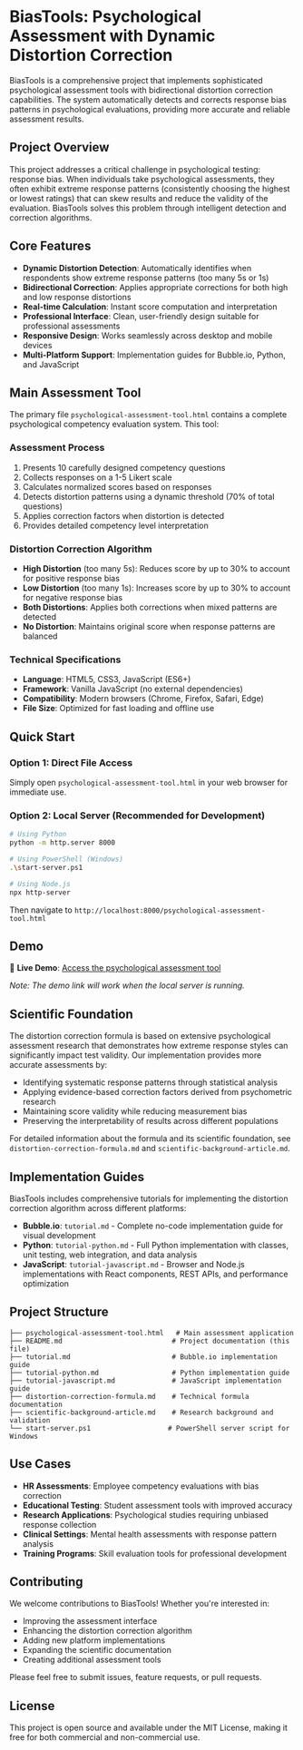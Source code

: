 # BiasTools: Psychological Assessment with Dynamic Distortion Correction

BiasTools is a comprehensive project that implements sophisticated psychological assessment tools with bidirectional distortion correction capabilities. The system automatically detects and corrects response bias patterns in psychological evaluations, providing more accurate and reliable assessment results.

## Project Overview

This project addresses a critical challenge in psychological testing: response bias. When individuals take psychological assessments, they often exhibit extreme response patterns (consistently choosing the highest or lowest ratings) that can skew results and reduce the validity of the evaluation. BiasTools solves this problem through intelligent detection and correction algorithms.

## Core Features

- **Dynamic Distortion Detection**: Automatically identifies when respondents show extreme response patterns (too many 5s or 1s)
- **Bidirectional Correction**: Applies appropriate corrections for both high and low response distortions
- **Real-time Calculation**: Instant score computation and interpretation
- **Professional Interface**: Clean, user-friendly design suitable for professional assessments
- **Responsive Design**: Works seamlessly across desktop and mobile devices
- **Multi-Platform Support**: Implementation guides for Bubble.io, Python, and JavaScript

## Main Assessment Tool

The primary file `psychological-assessment-tool.html` contains a complete psychological competency evaluation system. This tool:

### Assessment Process
1. Presents 10 carefully designed competency questions
2. Collects responses on a 1-5 Likert scale
3. Calculates normalized scores based on responses
4. Detects distortion patterns using a dynamic threshold (70% of total questions)
5. Applies correction factors when distortion is detected
6. Provides detailed competency level interpretation

### Distortion Correction Algorithm
- **High Distortion** (too many 5s): Reduces score by up to 30% to account for positive response bias
- **Low Distortion** (too many 1s): Increases score by up to 30% to account for negative response bias
- **Both Distortions**: Applies both corrections when mixed patterns are detected
- **No Distortion**: Maintains original score when response patterns are balanced

### Technical Specifications
- **Language**: HTML5, CSS3, JavaScript (ES6+)
- **Framework**: Vanilla JavaScript (no external dependencies)
- **Compatibility**: Modern browsers (Chrome, Firefox, Safari, Edge)
- **File Size**: Optimized for fast loading and offline use

## Quick Start

### Option 1: Direct File Access
Simply open `psychological-assessment-tool.html` in your web browser for immediate use.

### Option 2: Local Server (Recommended for Development)
```bash
# Using Python
python -m http.server 8000

# Using PowerShell (Windows)
.\start-server.ps1

# Using Node.js
npx http-server
```

Then navigate to `http://localhost:8000/psychological-assessment-tool.html`

## Demo

🔗 **Live Demo**: [Access the psychological assessment tool](http://localhost:8000/psychological-assessment-tool.html)

*Note: The demo link will work when the local server is running.*

## Scientific Foundation

The distortion correction formula is based on extensive psychological assessment research that demonstrates how extreme response styles can significantly impact test validity. Our implementation provides more accurate assessments by:

- Identifying systematic response patterns through statistical analysis
- Applying evidence-based correction factors derived from psychometric research
- Maintaining score validity while reducing measurement bias
- Preserving the interpretability of results across different populations

For detailed information about the formula and its scientific foundation, see `distortion-correction-formula.md` and `scientific-background-article.md`.

## Implementation Guides

BiasTools includes comprehensive tutorials for implementing the distortion correction algorithm across different platforms:

- **Bubble.io**: `tutorial.md` - Complete no-code implementation guide for visual development
- **Python**: `tutorial-python.md` - Full Python implementation with classes, unit testing, web integration, and data analysis
- **JavaScript**: `tutorial-javascript.md` - Browser and Node.js implementations with React components, REST APIs, and performance optimization

## Project Structure

```
├── psychological-assessment-tool.html   # Main assessment application
├── README.md                           # Project documentation (this file)
├── tutorial.md                         # Bubble.io implementation guide
├── tutorial-python.md                  # Python implementation guide
├── tutorial-javascript.md              # JavaScript implementation guide
├── distortion-correction-formula.md    # Technical formula documentation
├── scientific-background-article.md    # Research background and validation
└── start-server.ps1                   # PowerShell server script for Windows
```

## Use Cases

- **HR Assessments**: Employee competency evaluations with bias correction
- **Educational Testing**: Student assessment tools with improved accuracy
- **Research Applications**: Psychological studies requiring unbiased response collection
- **Clinical Settings**: Mental health assessments with response pattern analysis
- **Training Programs**: Skill evaluation tools for professional development

## Contributing

We welcome contributions to BiasTools! Whether you're interested in:
- Improving the assessment interface
- Enhancing the distortion correction algorithm
- Adding new platform implementations
- Expanding the scientific documentation
- Creating additional assessment tools

Please feel free to submit issues, feature requests, or pull requests.

## License

This project is open source and available under the MIT License, making it free for both commercial and non-commercial use.